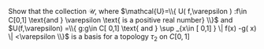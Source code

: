Show that the collection $\mathcal{U}$, where $\mathcal{U}=\\{ U( f,\varepsilon ) :f\in C[0,1] \text{and } \varepsilon \text{ is a positive real number} \\}$ and $U(f,\varepsilon) =\\{ g:g\in C[ 0,1] \text{ and } \sup _{x\in [ 0,1] } \| f(x) -g( x) \| <\varepsilon \\}$ is a basis for a topology $\tau_2$ on $C[0,1]$
